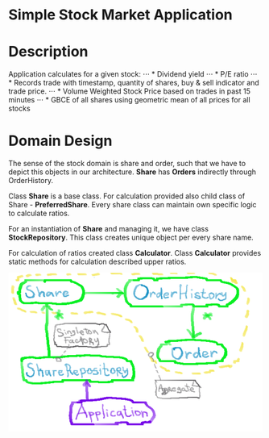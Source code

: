 # Simple Stock Market Application

Description
============

Application calculates for a given stock:
⋅⋅⋅ * Dividend yield
⋅⋅⋅ * P/E ratio
⋅⋅⋅ * Records trade with timestamp, quantity of shares, buy & sell indicator and trade price.
⋅⋅⋅ * Volume Weighted Stock Price based on trades in past 15 minutes
⋅⋅⋅ * GBCE of all shares using geometric mean of all prices for all stocks


Domain Design
==============

The sense of the stock domain is share and order, such that we have to depict this
objects in our architecture. **Share** has **Orders** indirectly through OrderHistory.

Class **Share** is a base class. For calculation provided also child class of Share -
**PreferredShare**. Every share class can maintain own specific logic to calculate
ratios.

For an instantiation of **Share** and managing it, we have class **StockRepository**. This 
class creates unique object per every share name.

For calculation of ratios created class **Calculator**. Class **Calculator** provides
static methods for calculation described upper ratios.

![Domain schema](docs/img/domain-schema.png)
